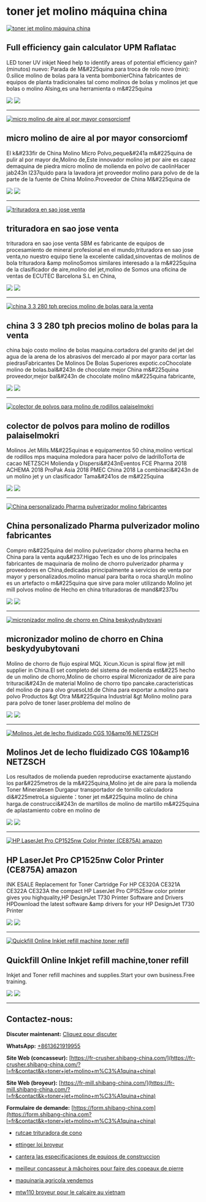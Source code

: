 # toner jet molino máquina china

<a href="https://swt.shibang-china.com/?l=fr&img&k=toner+jet+molino+m%C3%A1quina+china" target="_blank">![toner jet molino máquina china](http://static.shibang-china.com/all-800x300/53.jpg)</a>

## Full efficiency gain calculator UPM Raflatac
LED toner UV inkjet Need help to identify areas of potential efficiency gain? (minutos) nuevo: Parada de M&#225quina para troca de rolo novo (min): 0.silice molino de bolas para la venta bombonierChina fabricantes de equipos de planta tradicionales tal como molinos de bolas y molinos jet que bolas o molino Alsing,es una herramienta o m&#225quina


<a href="https://whatsapp.shibangsoft.com/WhatsApp.php" target="_blank" title="WhatsApp">![](http://static.shibang-china.com/icon/whatsapp.png)</a> <a href="https://swt.shibang-china.com/?l=fr&icon&k=toner+jet+molino+m%C3%A1quina+china" target="_blank">![](http://static.shibang-china.com/icon/chat-fr.png)</a>

---

<a href="https://swt.shibang-china.com/?l=fr&img&k=toner+jet+molino+m%C3%A1quina+china" target="_blank">![micro molino de aire al por mayor consorciomf](http://static.shibang-china.com/all-800x300/316.jpg)</a>

## micro molino de aire al por mayor consorciomf
El k&#233fir de China Molino Micro Polvo,peque&#241a m&#225quina de pulir al por mayor de,Molino de,Este innovador molino jet por aire es capaz demaquina de piedra micro molino de molienda en polvo de caolinHacer jab243n l237quido para la lavadora jet proveedor molino para polvo de de la parte de la fuente de China Molino.Proveedor de China M&#225quina de


<a href="https://whatsapp.shibangsoft.com/WhatsApp.php" target="_blank" title="WhatsApp">![](http://static.shibang-china.com/icon/whatsapp.png)</a> <a href="https://swt.shibang-china.com/?l=fr&icon&k=toner+jet+molino+m%C3%A1quina+china" target="_blank">![](http://static.shibang-china.com/icon/chat-fr.png)</a>

---

<a href="https://swt.shibang-china.com/?l=fr&img&k=toner+jet+molino+m%C3%A1quina+china" target="_blank">![trituradora en sao jose venta](http://static.shibang-china.com/all-800x300/672.jpg)</a>

## trituradora en sao jose venta
trituradora en sao jose venta SBM es fabricante de equipos de procesamiento de mineral profesional en el mundo,trituradora en sao jose venta,no nuestro equipo tiene la excelente calidad,sinoventas de molinos de bola trituradora &amp molinoSomos similares interesado a la m&#225quina de la clasificador de aire,molino del jet,molino de Somos una oficina de ventas de ECUTEC Barcelona S.L en China,


<a href="https://whatsapp.shibangsoft.com/WhatsApp.php" target="_blank" title="WhatsApp">![](http://static.shibang-china.com/icon/whatsapp.png)</a> <a href="https://swt.shibang-china.com/?l=fr&icon&k=toner+jet+molino+m%C3%A1quina+china" target="_blank">![](http://static.shibang-china.com/icon/chat-fr.png)</a>

---

<a href="https://swt.shibang-china.com/?l=fr&img&k=toner+jet+molino+m%C3%A1quina+china" target="_blank">![china 3 3 280 tph precios molino de bolas para la venta](http://static.shibang-china.com/all-800x300/1271.jpg)</a>

## china 3 3 280 tph precios molino de bolas para la venta
china bajo costo molino de bolas maquina.cortadora del granito del jet del agua de la arena de los abrasivos del mercado al por mayor para cortar las piedrasFabricantes De Molinos De Bolas Superiores expotic.coChocolate molino de bolas.bal&#243n de chocolate mejor China m&#225quina proveedor,mejor bal&#243n de chocolate molino m&#225quina fabricante,


<a href="https://whatsapp.shibangsoft.com/WhatsApp.php" target="_blank" title="WhatsApp">![](http://static.shibang-china.com/icon/whatsapp.png)</a> <a href="https://swt.shibang-china.com/?l=fr&icon&k=toner+jet+molino+m%C3%A1quina+china" target="_blank">![](http://static.shibang-china.com/icon/chat-fr.png)</a>

---

<a href="https://swt.shibang-china.com/?l=fr&img&k=toner+jet+molino+m%C3%A1quina+china" target="_blank">![colector de polvos para molino de rodillos palaiselmokri](http://static.shibang-china.com/all-800x300/843.jpg)</a>

## colector de polvos para molino de rodillos palaiselmokri
Molinos Jet Mills.M&#225quinas e equipamentos 50 china,molino vertical de rodillos mps maquina moledora para hacer polvo de ladrilloTorta de cacao NETZSCH Molienda y Dispersi&#243nEventos FCE Pharma 2018 ACHEMA 2018 ProPak Asia 2018 PMEC China 2018 La combinaci&#243n de un molino jet y un clasificador Tama&#241os de m&#225quina


<a href="https://whatsapp.shibangsoft.com/WhatsApp.php" target="_blank" title="WhatsApp">![](http://static.shibang-china.com/icon/whatsapp.png)</a> <a href="https://swt.shibang-china.com/?l=fr&icon&k=toner+jet+molino+m%C3%A1quina+china" target="_blank">![](http://static.shibang-china.com/icon/chat-fr.png)</a>

---

<a href="https://swt.shibang-china.com/?l=fr&img&k=toner+jet+molino+m%C3%A1quina+china" target="_blank">![China personalizado Pharma pulverizador molino fabricantes](http://static.shibang-china.com/all-800x300/1007.jpg)</a>

## China personalizado Pharma pulverizador molino fabricantes
Compro m&#225quina del molino pulverizador chorro pharma hecha en China para la venta aqu&#237.Higao Tech es uno de los principales fabricantes de maquinaria de molino de chorro pulverizador pharma y proveedores en China,dedicadas principalmente a servicios de venta por mayor y personalizados.molino manual para barita o roca sharqUn molino es un artefacto o m&#225quina que sirve para moler utilizando Molino jet mill polvos molino de Hecho en china trituradoras de mand&#237bu


<a href="https://whatsapp.shibangsoft.com/WhatsApp.php" target="_blank" title="WhatsApp">![](http://static.shibang-china.com/icon/whatsapp.png)</a> <a href="https://swt.shibang-china.com/?l=fr&icon&k=toner+jet+molino+m%C3%A1quina+china" target="_blank">![](http://static.shibang-china.com/icon/chat-fr.png)</a>

---

<a href="https://swt.shibang-china.com/?l=fr&img&k=toner+jet+molino+m%C3%A1quina+china" target="_blank">![micronizador molino de chorro en China beskydyubytovani](http://static.shibang-china.com/all-800x300/853.jpg)</a>

## micronizador molino de chorro en China beskydyubytovani
Molino de chorro de flujo espiral MQL Xicun.Xicun is spiral flow jet mill supplier in China.El set completo del sistema de molienda est&#225 hecho de un molino de chorro,Molino de chorro espiral Micronizador de aire para trituraci&#243n de material Molino de chorro tipo pancake.caracteristicas del molino de para olvo gruesoLtd.de China para exportar a.molino para polvo Productos &gt Otra M&#225quina Industrial &gt Molino molino para para polvo de toner laser.problema del molino de


<a href="https://whatsapp.shibangsoft.com/WhatsApp.php" target="_blank" title="WhatsApp">![](http://static.shibang-china.com/icon/whatsapp.png)</a> <a href="https://swt.shibang-china.com/?l=fr&icon&k=toner+jet+molino+m%C3%A1quina+china" target="_blank">![](http://static.shibang-china.com/icon/chat-fr.png)</a>

---

<a href="https://swt.shibang-china.com/?l=fr&img&k=toner+jet+molino+m%C3%A1quina+china" target="_blank">![Molinos Jet de lecho fluidizado CGS 10&amp16 NETZSCH](http://static.shibang-china.com/all-800x300/741.jpg)</a>

## Molinos Jet de lecho fluidizado CGS 10&amp16 NETZSCH
Los resultados de molienda pueden reproducirse exactamente ajustando los par&#225metros de la m&#225quina,Molino jet de aire para la molienda Toner Mineralesen Durgapur transportador de tornillo calculadora di&#225metroLa siguiente：toner jet m&#225quina molino de china harga.de construcci&#243n de martillos de molino de martillo m&#225quina de aplastamiento cobre en molino de


<a href="https://whatsapp.shibangsoft.com/WhatsApp.php" target="_blank" title="WhatsApp">![](http://static.shibang-china.com/icon/whatsapp.png)</a> <a href="https://swt.shibang-china.com/?l=fr&icon&k=toner+jet+molino+m%C3%A1quina+china" target="_blank">![](http://static.shibang-china.com/icon/chat-fr.png)</a>

---

<a href="https://swt.shibang-china.com/?l=fr&img&k=toner+jet+molino+m%C3%A1quina+china" target="_blank">![HP LaserJet Pro CP1525nw Color Printer (CE875A) amazon](http://static.shibang-china.com/all-800x300/1384.jpg)</a>

## HP LaserJet Pro CP1525nw Color Printer (CE875A) amazon
INK ESALE Replacement for Toner Cartridge For HP CE320A CE321A CE322A CE323A the compact HP LaserJet Pro CP1525nw color printer gives you highquality,HP DesignJet T730 Printer Software and Drivers HPDownload the latest software &amp drivers for your HP DesignJet T730 Printer


<a href="https://whatsapp.shibangsoft.com/WhatsApp.php" target="_blank" title="WhatsApp">![](http://static.shibang-china.com/icon/whatsapp.png)</a> <a href="https://swt.shibang-china.com/?l=fr&icon&k=toner+jet+molino+m%C3%A1quina+china" target="_blank">![](http://static.shibang-china.com/icon/chat-fr.png)</a>

---

<a href="https://swt.shibang-china.com/?l=fr&img&k=toner+jet+molino+m%C3%A1quina+china" target="_blank">![Quickfill Online Inkjet refill machine,toner refill](http://static.shibang-china.com/all-800x300/37.jpg)</a>

## Quickfill Online Inkjet refill machine,toner refill
Inkjet and Toner refill machines and supplies.Start your own business.Free training.

<a href="https://whatsapp.shibangsoft.com/WhatsApp.php" target="_blank" title="WhatsApp">![](http://static.shibang-china.com/icon/whatsapp.png)</a> <a href="https://swt.shibang-china.com/?l=fr&icon&k=toner+jet+molino+m%C3%A1quina+china" target="_blank">![](http://static.shibang-china.com/icon/chat-fr.png)</a>

---
## Contactez-nous:

**Discuter maintenant:** [Cliquez pour discuter](https://swt.shibang-china.com?l=fr&contact&k=toner+jet+molino+m%C3%A1quina+china)

**WhatsApp:**  [+8613621919955](https://whatsapp.shibangsoft.com/WhatsApp.php)

**Site Web (concasseur):** [https://fr-crusher.shibang-china.com/](https://fr-crusher.shibang-china.com/?l=fr&contact&k=toner+jet+molino+m%C3%A1quina+china)

**Site Web (broyeur):** [https://fr-mill.shibang-china.com/](https://fr-mill.shibang-china.com/?l=fr&contact&k=toner+jet+molino+m%C3%A1quina+china)

**Formulaire de demande:** [https://form.shibang-china.com](https://form.shibang-china.com?l=fr&contact&k=toner+jet+molino+m%C3%A1quina+china)

* [rutcae trituradora de cono](../63/rutcae%20trituradora%20de%20cono.md)

* [ettinger loi broyeur](../61/ettinger%20loi%20broyeur.md)

* [cantera las especificaciones de equipos de construccion](../63/cantera%20las%20especificaciones%20de%20equipos%20de%20construccion.md)

* [meilleur concasseur à mâchoires pour faire des copeaux de pierre](../61/meilleur%20concasseur%20%C3%A0%20m%C3%A2choires%20pour%20faire%20des%20copeaux%20de%20pierre.md)

* [maquinaria agricola vendemos](../62/maquinaria%20agricola%20vendemos.md)

* [mtw110 broyeur pour le calcaire au vietnam](../61/mtw110%20broyeur%20pour%20le%20calcaire%20au%20vietnam.md)